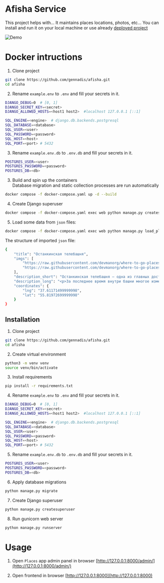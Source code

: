 # Afisha Service

This project helps with...
It maintains places locations, photos, etc... 
You can install and run it on your local machine or use already [deployed project](https://UPDATE_THIS_LINK)

![Demo](demo.gif)

# Docker intructions
1. Clone project
```bash
git clone https://github.com/gennadis/afisha.git
cd afisha
```

2. Rename `example.env` to `.env` and fill your secrets in it.  
```bash
DJANGO_DEBUG=0  # [0, 1]
DJANGO_SECRET_KEY=<secret>
DJANGO_ALLOWED_HOSTS=<host1 host2>  #localhost 127.0.0.1 [::1]

SQL_ENGINE=<engine>  # django.db.backends.postgresql
SQL_DATABASE=<database>
SQL_USER=<user>
SQL_PASSWORD=<password>
SQL_HOST=<host>
SQL_PORT=<port> # 5432
```

3. Rename `example.env.db` to `.env.db` and fill your secrets in it.  
```bash
POSTGRES_USER=<user>
POSTGRES_PASSWORD=<password>
POSTGRES_DB=<db>
```

3. Build and spin up the containers  
Database migration and static collection processes are run automatically
```bash
docker compose -f docker-compose.yaml up -d --build
```

4. Create Django superuser
```bash
docker compose -f docker-compose.yaml exec web python manage.py createsuperuser
```

5. Load some data from `json` files:
```bash
docker compose -f docker-compose.yaml exec web python manage.py load_place http://адрес/файла.json
```

The structure of imported `json` file:
```bash
{
    "title": "Останкинская телебашня",
    "imgs": [
        "https://raw.githubusercontent.com/devmanorg/where-to-go-places/master/media/1e3b20361050ae13b3aaf7ddcef76e7c.jpg",
        "https://raw.githubusercontent.com/devmanorg/where-to-go-places/master/media/adc544d7acc9be889cfec73064bcfb06.jpg",
    ],
    "description_short": "Останкинская телебашня — одна из главных достопримечательностей Москвы...",
    "description_long": "<p>За последнее время внутри башни многое изменилось...</p>",
    "coordinates": {
        "lng": "37.61171499999998",
        "lat": "55.81972699999998"
    }
}
```


## Installation
1. Clone project
```bash
git clone https://github.com/gennadis/afisha.git
cd afisha
```

2. Create virtual environment
```bash
python3 -m venv venv
source venv/bin/activate
```

3. Install requirements
```bash
pip install -r requirements.txt
```

4. Rename `example.env` to `.env` and fill your secrets in it.  
```bash
DJANGO_DEBUG=0  # [0, 1]
DJANGO_SECRET_KEY=<secret>
DJANGO_ALLOWED_HOSTS=<host1 host2>  #localhost 127.0.0.1 [::1]

SQL_ENGINE=<engine>  # django.db.backends.postgresql
SQL_DATABASE=<database>
SQL_USER=<user>
SQL_PASSWORD=<password>
SQL_HOST=<host>
SQL_PORT=<port> # 5432
```

5. Rename `example.env.db` to `.env.db` and fill your secrets in it.  
```bash
POSTGRES_USER=<user>
POSTGRES_PASSWORD=<password>
POSTGRES_DB=<db>
```

6. Apply database migrations
```bash
python manage.py migrate
```

7. Create Django superuser
```bash
python manage.py createsuperuser
```

8. Run gunicorn web server
```bash
python manage.py runserver
```

# Usage
1. Open `Places` app admin panel in browser [http://127.0.0.1:8000/admin/](http://127.0.0.1:8000/admin/)

2. Open frontend in browser [http://127.0.0.1:8000](http://127.0.0.1:8000)


